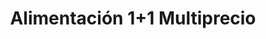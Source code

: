 ---
title: "Alimentación 1+1 Multiprecio"
url: /espinardo/alimentacion-1-1-multiprecio/
shop: supermercado
---